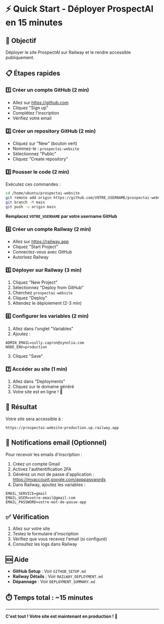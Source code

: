 # ⚡ Quick Start - Déployer ProspectAI en 15 minutes

## 🎯 Objectif
Déployer le site ProspectAI sur Railway et le rendre accessible publiquement.

## 📋 Étapes rapides

### 1️⃣ Créer un compte GitHub (2 min)
- Allez sur https://github.com
- Cliquez "Sign up"
- Complétez l'inscription
- Vérifiez votre email

### 2️⃣ Créer un repository GitHub (2 min)
- Cliquez sur "New" (bouton vert)
- Nommez-le : `prospectai-website`
- Sélectionnez "Public"
- Cliquez "Create repository"

### 3️⃣ Pousser le code (2 min)
Exécutez ces commandes :
```bash
cd /home/ubuntu/prospectai-website
git remote add origin https://github.com/VOTRE_USERNAME/prospectai-website.git
git branch -M main
git push -u origin main
```

**Remplacez `VOTRE_USERNAME` par votre username GitHub**

### 4️⃣ Créer un compte Railway (2 min)
- Allez sur https://railway.app
- Cliquez "Start Project"
- Connectez-vous avec GitHub
- Autorisez Railway

### 5️⃣ Déployer sur Railway (3 min)
1. Cliquez "New Project"
2. Sélectionnez "Deploy from GitHub"
3. Cherchez `prospectai-website`
4. Cliquez "Deploy"
5. Attendez le déploiement (2-3 min)

### 6️⃣ Configurer les variables (2 min)
1. Allez dans l'onglet "Variables"
2. Ajoutez :
```
ADMIN_EMAIL=sully.capron@synolia.com
NODE_ENV=production
```
3. Cliquez "Save"

### 7️⃣ Accéder au site (1 min)
1. Allez dans "Deployments"
2. Cliquez sur le domaine généré
3. Votre site est en ligne ! 🎉

## 🔗 Résultat
Votre site sera accessible à :
```
https://prospectai-website-production.up.railway.app
```

## 📧 Notifications email (Optionnel)

Pour recevoir les emails d'inscription :

1. Créez un compte Gmail
2. Activez l'authentification 2FA
3. Générez un mot de passe d'application : https://myaccount.google.com/apppasswords
4. Dans Railway, ajoutez les variables :
```
EMAIL_SERVICE=gmail
EMAIL_USER=votre-email@gmail.com
EMAIL_PASSWORD=votre-mot-de-passe-app
```

## ✅ Vérification

1. Allez sur votre site
2. Testez le formulaire d'inscription
3. Vérifiez que vous recevez l'email (si configuré)
4. Consultez les logs dans Railway

## 🆘 Aide

- **GitHub Setup** : Voir `GITHUB_SETUP.md`
- **Railway Détails** : Voir `RAILWAY_DEPLOYMENT.md`
- **Dépannage** : Voir `DEPLOYMENT_SUMMARY.md`

## ⏱️ Temps total : ~15 minutes

---

**C'est tout ! Votre site est maintenant en production ! 🚀**
